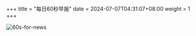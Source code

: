 +++
title = "每日60秒早报"
date = 2024-07-07T04:31:07+08:00
weight = 1
+++

![60s-for-news](/img/zaobao/zaobao.png "由 ALAPI 提供支持")
